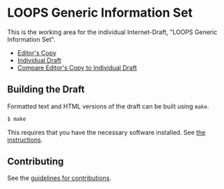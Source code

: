 # LOOPS Generic Information Set

This is the working area for the individual Internet-Draft, "LOOPS Generic Information Set".

* [Editor's Copy](https://loops-wg.github.io/gen-info/#go.draft-welzl-loops-gen-info.html)
* [Individual Draft](https://tools.ietf.org/html/draft-welzl-loops-gen-info)
* [Compare Editor's Copy to Individual Draft](https://loops-wg.github.io/gen-info/#go.draft-welzl-loops-gen-info.diff)

## Building the Draft

Formatted text and HTML versions of the draft can be built using `make`.

```sh
$ make
```

This requires that you have the necessary software installed.  See
[the instructions](https://github.com/martinthomson/i-d-template/blob/master/doc/SETUP.md).


## Contributing

See the
[guidelines for contributions](https://github.com/loops-wg/gen-info/blob/master/CONTRIBUTING.md).

